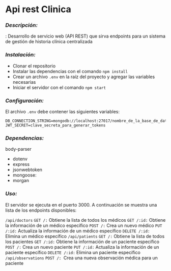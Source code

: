 # Api rest Clinica
### _Descripción:_
: Desarrollo de servicio web (API REST) que sirva endpoints para un sistema de 
gestión de historia clínica centralizada
### _Instalación:_
- Clonar el repositorio
- Instalar las dependencias con el comando `npm install`
- Crear un archivo `.env` en la raíz del proyecto y agregar las variables necesarias
- Iniciar el servidor con el comando `npm start`
### _Configuración:_
El archivo  `.env` debe contener las siguientes variables:
```
DB_CONNECTION_STRING=mongodb://localhost:27017/nombre_de_la_base_de_datos
JWT_SECRET=clave_secreta_para_generar_tokens
```
### _Dependencias:_
  body-parser
- dotenv
 - express
- jsonwebtoken
- mongoose: 
- morgan
 ### _Uso:_
El servidor se ejecuta en el puerto 3000. A continuación se muestra una lista de los endpoints disponibles:

`/api/doctors`
`GET /:` Obtiene la lista de todos los médicos
`GET /:id:` Obtiene la información de un médico específico
`POST /:` Crea un nuevo médico
`PUT /:id:` Actualiza la información de un médico específico
`DELETE /:id:` Elimina un médico específico
`/api/patients`
`GET /:` Obtiene la lista de todos los pacientes
`GET /:id:` Obtiene la información de un paciente específico
`POST /:` Crea un nuevo paciente
`PUT /:id:` Actualiza la información de un paciente específico
`DELETE /:id:` Elimina un paciente específico
`/api/observations`
`POST /: `Crea una nueva observación médica para un paciente

